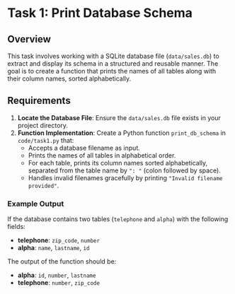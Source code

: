 # Task 1: Print Database Schema

## Overview

This task involves working with a SQLite database file (`data/sales.db`) to extract and display its schema in a structured and reusable manner. The goal is to create a function that prints the names of all tables along with their column names, sorted alphabetically.

## Requirements

1. **Locate the Database File**: Ensure the `data/sales.db` file exists in your project directory.
2. **Function Implementation**: Create a Python function `print_db_schema` in `code/task1.py` that:
   - Accepts a database filename as input.
   - Prints the names of all tables in alphabetical order.
   - For each table, prints its column names sorted alphabetically, separated from the table name by `": "` (colon followed by space).
   - Handles invalid filenames gracefully by printing `"Invalid filename provided"`.

### Example Output

If the database contains two tables (`telephone` and `alpha`) with the following fields:

- **telephone**: `zip_code`, `number`
- **alpha**: `name`, `lastname`, `id`

The output of the function should be:

- **alpha**: `id`, `number`, `lastname`
- **telephone**: `number`, `zip_code`
